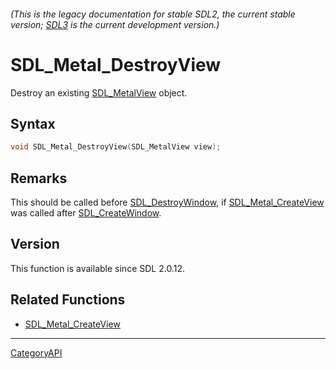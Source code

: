 ###### (This is the legacy documentation for stable SDL2, the current stable version; [SDL3](https://wiki.libsdl.org/SDL3/) is the current development version.)
# SDL_Metal_DestroyView

Destroy an existing [SDL_MetalView](SDL_MetalView.md) object.

## Syntax

```c
void SDL_Metal_DestroyView(SDL_MetalView view);

```

## Remarks

This should be called before [SDL_DestroyWindow](SDL_DestroyWindow.md), if
[SDL_Metal_CreateView](SDL_Metal_CreateView.md) was called after
[SDL_CreateWindow](SDL_CreateWindow.md).

## Version

This function is available since SDL 2.0.12.

## Related Functions

* [SDL_Metal_CreateView](SDL_Metal_CreateView.md)

----
[CategoryAPI](CategoryAPI.md)
